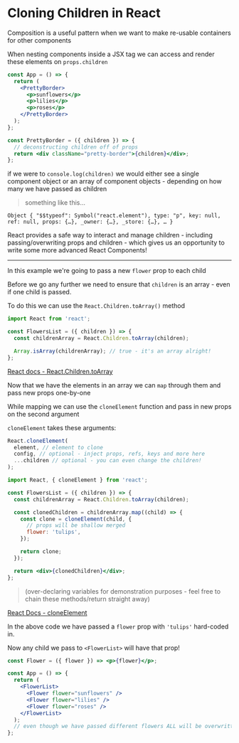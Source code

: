 # Cloning Children in React

Composition is a useful pattern when we want to make re-usable containers for other components

When nesting components inside a JSX tag we can access and render these elements on `props.children`

```jsx
const App = () => {
  return (
    <PrettyBorder>
      <p>sunflowers</p>
      <p>lilies</p>
      <p>roses</p>
    </PrettyBorder>
  );
};

const PrettyBorder = ({ children }) => {
  // deconstructing children off of props
  return <div className="pretty-border">{children}</div>;
};
```

if we were to `console.log(children)` we would either see a single component object or an array of component objects - depending on how many we have passed as children

> something like this...

```
Object { "$$typeof": Symbol("react.element"), type: "p", key: null, ref: null, props: {…}, _owner: {…}, _store: {…}, … }
```

React provides a safe way to interact and manage children - including passing/overwriting props and children - which gives us an opportunity to write some more advanced React Components!

---

In this example we're going to pass a new `flower` prop to each child

Before we go any further we need to ensure that `children` is an array - even if one child is passed.

To do this we can use the `React.Children.toArray()` method

```jsx
import React from 'react';

const FlowersList = ({ children }) => {
  const childrenArray = React.Children.toArray(children);

  Array.isArray(childrenArray); // true - it's an array alright!
};
```

[React docs - React.Children.toArray](https://reactjs.org/docs/react-api.html#reactchildrentoarray)

Now that we have the elements in an array we can `map` through them and pass new props one-by-one

While mapping we can use the `cloneElement` function and pass in new props on the second argument

`cloneElement` takes these arguments:

```js
React.cloneElement(
  element, // element to clone
  config, // optional - inject props, refs, keys and more here
  ...children // optional - you can even change the children!
);
```

```jsx
import React, { cloneElement } from 'react';

const FlowersList = ({ children }) => {
  const childrenArray = React.Children.toArray(children);

  const clonedChildren = childrenArray.map((child) => {
    const clone = cloneElement(child, {
      // props will be shallow merged
      flower: 'tulips',
    });

    return clone;
  });

  return <div>{clonedChildren}</div>;
};
```

> (over-declaring variables for demonstration purposes - feel free to chain these methods/return straight away)

[React Docs - cloneElement](https://reactjs.org/docs/react-api.html#cloneelement)

In the above code we have passed a `flower` prop with `'tulips'` hard-coded in.

Now any child we pass to `<FlowerList>` will have that prop!

```jsx
const Flower = ({ flower }) => <p>{flower}</p>;

const App = () => {
  return (
    <FlowerList>
      <Flower flower="sunflowers" />
      <Flower flower="lilies" />
      <Flower flower="roses" />
    </FlowerList>
  );
  // even though we have passed different flowers ALL will be overwritten!
};
```

